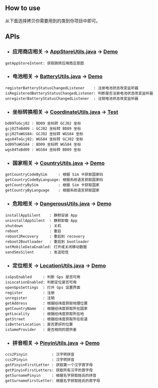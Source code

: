 ## How to use

从下面选择拷贝你需要用到的类到你项目中即可。


## APIs


* ### 应用商店相关 -> [AppStoreUtils.java][appStore.java] -> [Demo][appStore.demo]
```
getAppStoreIntent: 获取跳转应用商店意图
```

* ### 电池相关 -> [BatteryUtils.java][battery.java] -> [Demo][battery.demo]
```
registerBatteryStatusChangedListener    : 注册电池状态改变监听器
isRegisteredBatteryStatusChangedListener: 判断是否注册电池状态改变监听器
unregisterBatteryStatusChangedListener  : 注销电池状态改变监听器
```

* ### 坐标转换相关 -> [CoordinateUtils.java][coordinate.java] -> [Test][coordinate.test]
```
bd09ToGcj02 : BD09 坐标转 GCJ02 坐标
gcj02ToBd09 : GCJ02 坐标转 BD09 坐标
gcj02ToWGS84: GCJ02 坐标转 WGS84 坐标
wgs84ToGcj02: WGS84 坐标转 GCJ02 坐标
bd09ToWGS84 : BD09 坐标转 WGS84 坐标
wgs84ToBd09 : WGS84 坐标转 BD09 坐标
```

* ### 国家相关 -> [CountryUtils.java][country.java] -> [Demo][country.demo]
```
getCountryCodeBySim     : 根据 Sim 卡获取国家码
getCountryCodeByLanguage: 根据系统语言获取国家码
getCountryBySim         : 根据 Sim 卡获取国家
getCountryByLanguage    : 根据系统语言获取国家
```

* ### 危险相关 -> [DangerousUtils.java][dangerous.java] -> [Demo][dangerous.demo]
```
installAppSilent    : 静默安装 App
uninstallAppSilent  : 静默卸载 App
shutdown            : 关机
reboot              : 重启
reboot2Recovery     : 重启到 recovery
reboot2Bootloader   : 重启到 bootloader
setMobileDataEnabled: 打开或关闭移动数据
sendSmsSilent       : 发送短信
```

* ### 定位相关 -> [LocationUtils.java][location.java] -> [Demo][location.demo]
```
isGpsEnabled     : 判断 Gps 是否可用
isLocationEnabled: 判断定位是否可用
openGpsSettings  : 打开 Gps 设置界面
register         : 注册
unregister       : 注销
getAddress       : 根据经纬度获取地理位置
getCountryName   : 根据经纬度获取所在国家
getLocality      : 根据经纬度获取所在地
getStreet        : 根据经纬度获取所在街道
isBetterLocation : 是否更好的位置
isSameProvider   : 是否相同的提供者
```

* ### 拼音相关 -> [PinyinUtils.java][pinyin.java] -> [Demo][pinyin.demo]
```
ccs2Pinyin           : 汉字转拼音
ccs2Pinyin           : 汉字转拼音
getPinyinFirstLetter : 获取第一个汉字首字母
getPinyinFirstLetters: 获取所有汉字的首字母
getSurnamePinyin     : 根据名字获取姓氏的拼音
getSurnameFirstLetter: 根据名字获取姓氏的首字母
```



[appStore.java]: https://github.com/Blankj/AndroidUtilCode/blob/master/lib/subutil/src/main/java/com/blankj/subutil/util/AppStoreUtils.java
[appStore.demo]: https://github.com/Blankj/AndroidUtilCode/blob/master/feature/subutil/pkg/src/main/java/com/blankj/subutil/pkg/feature/appStore/AppStoreActivity.kt

[battery.java]: https://github.com/Blankj/AndroidUtilCode/blob/master/lib/subutil/src/main/java/com/blankj/subutil/util/BatteryUtils.java
[battery.demo]: https://github.com/Blankj/AndroidUtilCode/blob/master/feature/subutil/pkg/src/main/java/com/blankj/subutil/pkg/feature/battery/BatteryActivity.kt

[coordinate.java]: https://github.com/Blankj/AndroidUtilCode/blob/master/lib/subutil/src/main/java/com/blankj/subutil/util/CoordinateUtils.java
[coordinate.test]: https://github.com/Blankj/AndroidUtilCode/blob/master/lib/subutil/src/test/java/com/blankj/subutil/util/CoordinateUtilsTest.java

[country.java]: https://github.com/Blankj/AndroidUtilCode/blob/master/lib/subutil/src/main/java/com/blankj/subutil/util/CountryUtils.java
[country.demo]: https://github.com/Blankj/AndroidUtilCode/blob/master/feature/subutil/pkg/src/main/java/com/blankj/subutil/pkg/feature/country/CountryActivity.kt

[dangerous.java]: https://github.com/Blankj/AndroidUtilCode/blob/master/lib/subutil/src/main/java/com/blankj/subutil/util/DangerousUtils.java
[dangerous.demo]: https://github.com/Blankj/AndroidUtilCode/blob/master/feature/subutil/pkg/src/main/java/com/blankj/subutil/pkg/feature/dangerous/DangerousActivity.kt

[location.java]: https://github.com/Blankj/AndroidUtilCode/blob/master/lib/subutil/src/main/java/com/blankj/subutil/util/LocationUtils.java
[location.demo]: https://github.com/Blankj/AndroidUtilCode/blob/master/feature/subutil/pkg/src/main/java/com/blankj/subutil/pkg/feature/location/LocationActivity.kt

[pinyin.java]: https://github.com/Blankj/AndroidUtilCode/blob/master/lib/subutil/src/main/java/com/blankj/subutil/util/PinyinUtils.java
[pinyin.demo]: https://github.com/Blankj/AndroidUtilCode/blob/master/feature/subutil/pkg/src/main/java/com/blankj/subutil/pkg/feature/pinyin/PinyinActivity.kt
